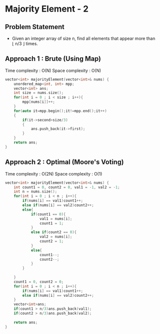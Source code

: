 # Majority Element - 2

## Problem Statement

- Given an integer array of size n, find all elements that appear more than ⌊ n/3 ⌋ times.

## Approach 1 : Brute (Using Map)

Time complexity : O(N) 
Space complexity : O(N)

```cpp
vector<int> majorityElement(vector<int>& nums) {
    unordered_map<int, int> mpp;
    vector<int> ans;
    int size = nums.size();
    for(int i = 0 ; i < size ; i++){
        mpp[nums[i]]++;
    }
    for(auto it=mpp.begin();it!=mpp.end();it++)
    {
        if(it->second>size/3)
        {
            ans.push_back(it->first);
        }
    }
    return ans;
}
```

## Approach 2 : Optimal (Moore's Voting)

Time complexity : O(2N) 
Space complexity : O(1)

```cpp
vector<int> majorityElement(vector<int>& nums) {
    int count1 = 0, count2 = 0, val1 = -1, val2 = -1;
    int n = nums.size();
    for(int i = 0 ; i < n ; i++){
        if(nums[i] == val1)count1++;
        else if(nums[i] == val2)count2++;
        else{
            if(count1 == 0){
                val1 = nums[i];
                count1 = 1;
            }
            else if(count2 == 0){
                val2 = nums[i];
                count2 = 1;
            }
            else{
                count1--;
                count2--;
            }
        }
            
    }
    count1 = 0, count2 = 0;
    for(int i = 0 ; i < n ; i++){
        if(nums[i] == val1)count1++;
        else if(nums[i] == val2)count2++;
    }
    vector<int>ans;
    if(count1 > n/3)ans.push_back(val1);
    if(count2 > n/3)ans.push_back(val2);
    
    return ans;
}
```



